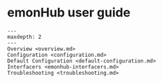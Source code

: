 # emonHub user guide
   
```{toctree}
---
maxdepth: 2
---
Overview <overview.md>
Configuration <configuration.md>
Default Configuration <default-configuration.md>
Interfacers <emonhub-interfacers.md>
Troubleshooting <troubleshooting.md>
```
